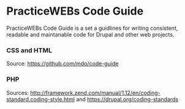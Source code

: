 # PracticeWEBs Code Guide

PracticeWEBs Code Guide is a set a guidlines for writing consistent, readable and maintanable code for Drupal and other web projects.

### CSS and HTML 
Source: https://github.com/mdo/code-guide

### PHP
Sources: http://framework.zend.com/manual/1.12/en/coding-standard.coding-style.html and https://drupal.org/coding-standards

